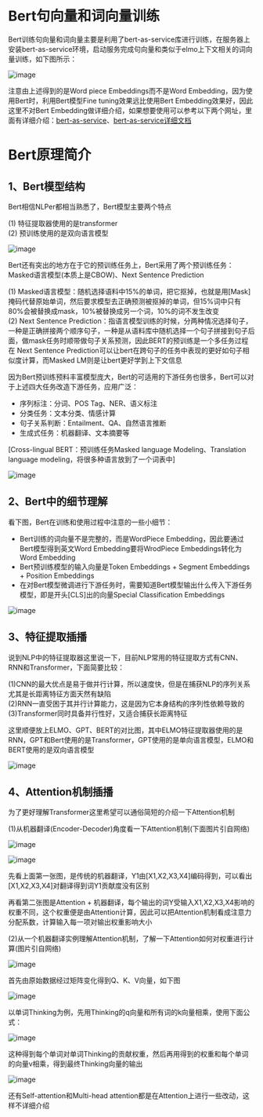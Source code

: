
Bert句向量和词向量训练
===================

Bert训练句向量和词向量主要是利用了bert-as-service库进行训练，在服务器上安装bert-as-service环境，启动服务完成句向量和类似于elmo上下文相关的词向量训练，如下图所示：<br>

![image](https://github.com/zlsdu/Word-Embedding/blob/master/phone/bert1.png)

注意由上述得到的是Word piece Embeddings而不是Word Embedding，因为使用Bert时，利用Bert模型Fine tuning效果远比使用Bert Embedding效果好，因此这里不对Bert Embedding做详细介绍，如果想要使用可以参考以下两个网址，里面有详细介绍：[bert-as-service](https://github.com/hanxiao/bert-as-service)、[bert-as-service详细文档](https://bert-as-service.readthedocs.io/en/latest/tutorial/token-embed.html)


Bert原理简介
============

1、Bert模型结构
------------

Bert相信NLPer都相当熟悉了，Bert模型主要两个特点<br>

(1) 特征提取器使用的是transformer<br>
(2) 预训练使用的是双向语言模型<br>

![image](https://github.com/zlsdu/Word-Embedding/blob/master/phone/bert2.png)

Bert还有突出的地方在于它的预训练任务上，Bert采用了两个预训练任务：Masked语言模型(本质上是CBOW)、Next Sentence Prediction<br>

(1) Masked语言模型：随机选择语料中15%的单词，把它抠掉，也就是用[Mask]掩码代替原始单词，然后要求模型去正确预测被抠掉的单词，但15%词中只有80%会被替换成mask，10%被替换成另一个词，10%的词不发生改变<br>
(2) Next Sentence Prediction：指语言模型训练的时候，分两种情况选择句子，一种是正确拼接两个顺序句子，一种是从语料库中随机选择一个句子拼接到句子后面，做mask任务时顺带做句子关系预测，因此BERT的预训练是一个多任务过程在
Next Sentence Prediction可以让bert在跨句子的任务中表现的更好如句子相似度计算，而Masked LM则是让bert更好学到上下文信息<br>

因为Bert预训练预料丰富模型庞大，Bert的可适用的下游任务也很多，Bert可以对于上述四大任务改造下游任务，应用广泛：<br>
* 序列标注：分词、POS Tag、NER、语义标注<br>
* 分类任务：文本分类、情感计算<br>
* 句子关系判断：Entailment、QA、自然语言推断<br>
* 生成式任务：机器翻译、文本摘要等<br>

[Cross-lingual BERT：预训练任务Masked language Modeling、Translation language modeling，将很多种语言放到了一个词表中]<br>

![image](https://github.com/zlsdu/Word-Embedding/blob/master/phone/bert3.png)

2、Bert中的细节理解
---------------
看下图，Bert在训练和使用过程中注意的一些小细节：<br>

* Bert训练的词向量不是完整的，而是WordPiece Embedding，因此要通过Bert模型得到英文Word Embedding要将WrodPiece Embeddings转化为Word Embedding<br>
* Bert预训练模型的输入向量是Token Embeddings + Segment Embeddings + Position Embeddings<br>
* 在对Bert模型微调进行下游任务时，需要知道Bert模型输出什么传入下游任务模型，即是开头[CLS]出的向量Special Classification Embeddings<br>

![image](https://github.com/zlsdu/Word-Embedding/blob/master/phone/bert4.png)

3、特征提取插播
----------------
说到NLP中的特征提取器这里说一下，目前NLP常用的特征提取方式有CNN、RNN和Transformer，下面简要比较： <br>

(1)CNN的最大优点是易于做并行计算，所以速度快，但是在捕获NLP的序列关系尤其是长距离特征方面天然有缺陷<br>
(2)RNN一直受困于其并行计算能力，这是因为它本身结构的序列性依赖导致的<br>
(3)Transformer同时具备并行性好，又适合捕获长距离特征<br>

这里顺便放上ELMO、GPT、BERT的对比图，其中ELMO特征提取器使用的是RNN，GPT和Bert使用的是Transformer，GPT使用的是单向语言模型，ELMO和BERT使用的是双向语言模型<br>

![image](https://github.com/zlsdu/Word-Embedding/blob/master/phone/bert5.png)

4、Attention机制插播
-------------------
为了更好理解Transformer这里希望可以通俗简短的介绍一下Attention机制<br>

(1)从机器翻译(Encoder-Decoder)角度看一下Attention机制(下面图片引自网络)<br>

![image](https://github.com/zlsdu/Word-Embedding/blob/master/phone/bert6.png)

![image](https://github.com/zlsdu/Word-Embedding/blob/master/phone/bert7.png)

先看上面第一张图，是传统的机器翻译，Y1由[X1,X2,X3,X4]编码得到，可以看出[X1,X2,X3,X4]对翻译得到词Y1贡献度没有区别<br>

再看第二张图是Attention + 机器翻译，每个输出的词Y受输入X1,X2,X3,X4影响的权重不同，这个权重便是由Attention计算，因此可以把Attention机制看成注意力分配系数，计算输入每一项对输出权重影响大小<br>

(2)从一个机器翻译实例理解Attention机制，了解一下Attention如何对权重进行计算(图片引自网络)<br>

![image](https://github.com/zlsdu/Word-Embedding/blob/master/phone/bert8.png)


首先由原始数据经过矩阵变化得到Q、K、V向量，如下图

![image](https://github.com/zlsdu/Word-Embedding/blob/master/phone/bert9.png)

以单词Thinking为例，先用Thinking的q向量和所有词的k向量相乘，使用下面公式：

![image](https://github.com/zlsdu/Word-Embedding/blob/master/phone/bert10.png)

这种得到每个单词对单词Thinking的贡献权重，然后再用得到的权重和每个单词的向量v相乘，得到最终Thinking向量的输出

![image](https://github.com/zlsdu/Word-Embedding/blob/master/phone/bert11.png)

还有Self-attention和Multi-head attention都是在Attention上进行一些改动，这样不详细介绍
